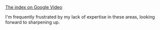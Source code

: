 <!--
.. title: Great looking Data Mining course
.. date: 2007/08/07 13:37
.. slug: index
.. tags:
.. link:
.. description:
-->

[The index on Google Video](http://video.google.com/videosearch?q=Stats+202)

I'm frequently frustrated by my lack of expertise in these areas, looking forward to sharpening up.
